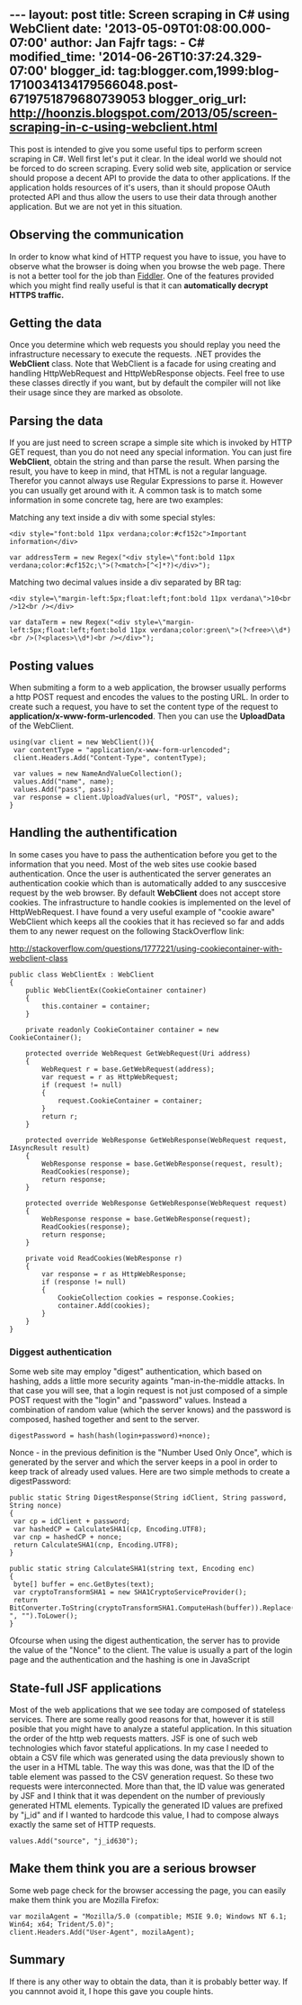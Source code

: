 --- layout: post title: Screen scraping in C\# using WebClient date:
'2013-05-09T01:08:00.000-07:00' author: Jan Fajfr tags: - C\#
modified\_time: '2014-06-26T10:37:24.329-07:00' blogger\_id:
tag:blogger.com,1999:blog-1710034134179566048.post-6719751879680739053
blogger\_orig\_url:
http://hoonzis.blogspot.com/2013/05/screen-scraping-in-c-using-webclient.html
---

This post is intended to give you some useful tips to perform screen
scraping in C\#. Well first let's put it clear. In the ideal world we
should not be forced to do screen scraping. Every solid web site,
application or service should propose a decent API to provide the data
to other applications. If the application holds resources of it's users,
than it should propose OAuth protected API and thus allow the users to
use their data through another application. But we are not yet in this
situation.

Observing the communication
---------------------------

In order to know what kind of HTTP request you have to issue, you have
to observe what the browser is doing when you browse the web page. There
is not a better tool for the job than [Fiddler](http://fiddler2.com/).
One of the features provided which you might find really useful is that
it can **automatically decrypt HTTPS traffic.**

Getting the data
----------------

Once you determine which web requests you should replay you need the
infrastructure necessary to execute the requests. .NET provides the
**WebClient** class. Note that WebClient is a facade for using creating
and handling HttpWebRequest and HttpWebResponse objects. Feel free to
use these classes directly if you want, but by default the compiler will
not like their usage since they are marked as obsolote.

Parsing the data
----------------

If you are just need to screen scrape a simple site which is invoked by
HTTP GET request, than you do not need any special information. You can
just fire **WebClient**, obtain the string and than parse the result.
When parsing the result, you have to keep in mind, that HTML is not a
regular language. Therefor you cannot always use Regular Expressions to
parse it. However you can usually get around with it. A common task is
to match some information in some concrete tag, here are two examples:

Matching any text inside a div with some special styles:

``` {.prettyprint}
<div style="font:bold 11px verdana;color:#cf152c">Important information</div>
```

``` {.prettyprint}
var addressTerm = new Regex("<div style=\"font:bold 11px verdana;color:#cf152c;\">(?<match>[^<]*?)</div>");
```

Matching two decimal values inside a div separated by BR tag:

``` {.prettyprint}
<div style=\"margin-left:5px;float:left;font:bold 11px verdana\">10<br />12<br /></div>
```

``` {.prettyprint}
var dataTerm = new Regex("<div style=\"margin-left:5px;float:left;font:bold 11px verdana;color:green\">(?<free>\\d*)<br />(?<places>\\d*)<br /></div>");
```

Posting values
--------------

When submiting a form to a web application, the browser usually performs
a http POST request and encodes the values to the posting URL. In order
to create such a request, you have to set the content type of the
request to **application/x-www-form-urlencoded**. Then you can use the
**UploadData** of the WebClient.

``` {.prettyprint}
using(var client = new WebClient()){
 var contentType = "application/x-www-form-urlencoded";
 client.Headers.Add("Content-Type", contentType);
 
 var values = new NameAndValueCollection();
 values.Add("name", name);
 values.Add("pass", pass);
 var response = client.UploadValues(url, "POST", values);
}
```

Handling the authentification
-----------------------------

In some cases you have to pass the authentication before you get to the
information that you need. Most of the web sites use cookie based
authentication. Once the user is authenticated the server generates an
authentication cookie which than is automatically added to any
susccesive request by the web browser. By default **WebClient** does not
accept store cookies. The infrastructure to handle cookies is
implemented on the level of HttpWebRequest. I have found a very useful
example of "cookie aware" WebClient which keeps all the cookies that it
has recieved so far and adds them to any newer request on the following
StackOverflow link:

<http://stackoverflow.com/questions/1777221/using-cookiecontainer-with-webclient-class>

``` {.prettyprint}
public class WebClientEx : WebClient
{
    public WebClientEx(CookieContainer container)
    {
        this.container = container;
    }

    private readonly CookieContainer container = new CookieContainer();

    protected override WebRequest GetWebRequest(Uri address)
    {
        WebRequest r = base.GetWebRequest(address);
        var request = r as HttpWebRequest;
        if (request != null)
        {
            request.CookieContainer = container;
        }
        return r;
    }

    protected override WebResponse GetWebResponse(WebRequest request, IAsyncResult result)
    {
        WebResponse response = base.GetWebResponse(request, result);
        ReadCookies(response);
        return response;
    }

    protected override WebResponse GetWebResponse(WebRequest request)
    {
        WebResponse response = base.GetWebResponse(request);
        ReadCookies(response);
        return response;
    }

    private void ReadCookies(WebResponse r)
    {
        var response = r as HttpWebResponse;
        if (response != null)
        {
            CookieCollection cookies = response.Cookies;
            container.Add(cookies);
        }
    }
}
```

### Diggest authentication

Some web site may employ "digest" authentication, which based on
hashing, adds a little more security againts "man-in-the-middle attacks.
In that case you will see, that a login request is not just composed of
a simple POST request with the "login" and "password" values. Instead a
combination of random value (which the server knows) and the password is
composed, hashed together and sent to the server.

``` {.prettyprint}
digestPassword = hash(hash(login+password)+nonce);
```

Nonce - in the previous definition is the "Number Used Only Once", which
is generated by the server and which the server keeps in a pool in order
to keep track of already used values. Here are two simple methods to
create a digestPassword:

``` {.prettyprint}
public static String DigestResponse(String idClient, String password, String nonce)
{
 var cp = idClient + password;
 var hashedCP = CalculateSHA1(cp, Encoding.UTF8);
 var cnp = hashedCP + nonce;
 return CalculateSHA1(cnp, Encoding.UTF8);
}

public static string CalculateSHA1(string text, Encoding enc)
{
 byte[] buffer = enc.GetBytes(text);
 var cryptoTransformSHA1 = new SHA1CryptoServiceProvider();
 return BitConverter.ToString(cryptoTransformSHA1.ComputeHash(buffer)).Replace("-", "").ToLower();
}
```

Ofcourse when using the digest authentication, the server has to provide
the value of the "Nonce" to the client. The value is usually a part of
the login page and the authentication and the hashing is one in
JavaScript

State-full JSF applications
---------------------------

Most of the web applications that we see today are composed of stateless
services. There are some really good reasons for that, however it is
still posible that you might have to analyze a stateful application. In
this situation the order of the http web requests matters. JSF is one of
such web technologies which favor stateful applications. In my case I
needed to obtain a CSV file which was generated using the data
previously shown to the user in a HTML table. The way this was done, was
that the ID of the table element was passed to the CSV generation
request. So these two requests were interconnected. More than that, the
ID value was generated by JSF and I think that it was dependent on the
number of previously generated HTML elements. Typically the generated ID
values are prefixed by "j\_id" and if I wanted to hardcode this value, I
had to compose always exactly the same set of HTTP requests.

``` {.prettyprint}
values.Add("source", "j_id630");
```

Make them think you are a serious browser
-----------------------------------------

Some web page check for the browser accessing the page, you can easily
make them think you are Mozilla Firefox:

``` {.prettyprint}
var mozilaAgent = "Mozilla/5.0 (compatible; MSIE 9.0; Windows NT 6.1; Win64; x64; Trident/5.0)";
client.Headers.Add("User-Agent", mozilaAgent);
```

Summary
-------

If there is any other way to obtain the data, than it is probably better
way. If you cannnot avoid it, I hope this gave you couple hints.
